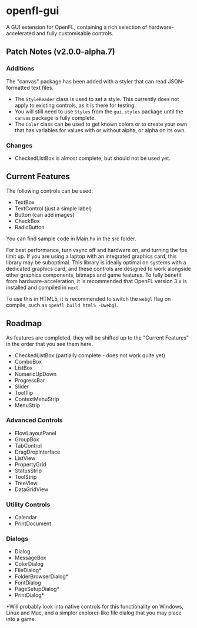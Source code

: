 # openfl-gui
A GUI extension for OpenFL, containing a rich selection of hardware-accelerated and fully customisable controls.

## Patch Notes (v2.0.0-alpha.7)
### Additions
The "canvas" package has been added with a styler that can read JSON-formatted text files.

* The `StyleReader` class is used to set a style. This currently does not apply to existing controls, as it is there for testing.
* You will still need to use `Styles` from the `gui.styles` package until the `canvas` package is fully complete.
* The `Color` class can be used to get known colors or to create your own that has variables for values with or without alpha, or alpha on its own.

### Changes

* CheckedListBox is almost complete, but should not be used yet.

## Current Features
The following controls can be used:

* TextBox
* TextControl (just a simple label)
* Button (can add images)
* CheckBox
* RadioButton

You can find sample code in Main.hx in the src folder.

For best performance, turn vsync off and hardware on, and turning the fps limit up.
If you are using a laptop with an integrated graphics card, this library may be suboptimal.
This library is ideally optimal on systems with a dedicated graphics card, and these controls are designed to work
alongside other graphics components, bitmaps and game features.
To fully benefit from hardware-acceleration, it is recommended that OpenFL version 3.x is installed and compiled in `next`.

To use this in HTML5, it is recommended to switch the `webgl` flag on compile, such as `openfl build html5 -Dwebgl`.

## Roadmap

As features are completed, they will be shifted up to the "Current Features" in the order that you see them here.

 * CheckedListBox (partially complete - does not work quite yet)
 * ComboBox
 * ListBox
 * NumericUpDown
 * ProgressBar
 * Slider
 * ToolTip
 * ContextMenuStrip
 * MenuStrip

### Advanced Controls

 * FlowLayoutPanel
 * GroupBox
 * TabControl
 * DragDropInterface
 * ListView
 * PropertyGrid
 * StatusStrip
 * ToolStrip
 * TreeView
 * DataGridView

### Utility Controls

 * Calendar
 * PrintDocument

### Dialogs

 * Dialog
 * MessageBox
 * ColorDialog
 * FileDialog*
 * FolderBrowserDialog*
 * FontDialog
 * PageSetupDialog*
 * PrintDialog*

*Will probably look into native controls for this functionality on Windows, Linux and Mac, and a simpler explorer-like
file dialog that you may place into a game.